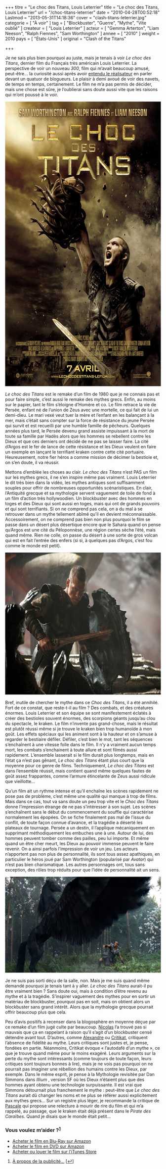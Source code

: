 +++
titre = "Le choc des Titans, Louis Leterrier"
title = "Le choc des Titans, Louis Leterrier"
url = "/choc-titans-leterrier"
date = "2010-04-28T00:52:18"
Lastmod = "2013-05-31T14:18:36"
cover = "clash-titans-leterrier.jpg"
categorie = [ "À voir" ]
tag = [ "Blockbuster", "Guerre", "Mythe", "Vite oublié" ]
createur = [ "Louis Leterrier" ]
acteur = [ "Gemma Arterton", "Liam Neeson", "Ralph Fiennes", "Sam Worthington" ]
annee = [ "2010" ]
weight = 2010
pays = [ "États-Unis" ]
original = "Clash of the Titans"

+++

<p>Je ne sais plus bien pourquoi au juste, mais je tenais à voir <em>Le choc des Titans</em>, dernier film du Français très américain Louis Leterrier. La perspective de voir un nouveau <em>300</em>, film qui m&rsquo;avait beaucoup amusé, peut-être&#8230; la curiosité aussi après avoir <a href="http://www.filmosphere.com/2010/04/interview-louis-leterrier-pour-le-choc-des-titans/">entendu le réalisateur</a> en parler devant un quatuor de blogueurs. Le plaisir à demi avoué de voir des navets, de temps en temps, certainement. Le film ne m&rsquo;a pas permis de décider, mais une chose est sûre, je l&rsquo;oublierai sans doute aussi vite que les raisons qui m&rsquo;ont poussé à le voir.</p>
<div style="text-align: center;"><a href="http://www.allocine.fr/film/fichefilm_gen_cfilm=127950.html" target="_blank"><img class="aligncenter" style="border: 0px initial initial;" src="le-choc-des-titans.jpg" border="0" alt="le-choc-des-titans.jpg" width="690" height="920" /></a></div>
<p><em>Le choc des Titans</em> est le remake d&rsquo;un film de 1980 que je ne connais pas et pour faire simple, c&rsquo;est aussi le remake des mythes grecs. Enfin, au moins sur le papier, tant le film s&rsquo;éloigne d&rsquo;Homère et co. Le film retrace la vie de Persée, enfant né de l&rsquo;union de Zeus avec une mortelle, ce qui fait de lui un demi-dieu. Le mari vexé veut tuer la mère et l&rsquo;enfant en les balançant à la mer, mais c&rsquo;était sans compter sur la force de résistance du jeune Persée qui survit et est recueilli par une humble famille de pêcheurs. Quelques années plus tard, le Persée devenu grand assiste impuissant à la mort de toute sa famille par Hadès alors que les hommes se rebellent contre les Dieux et que ces derniers ont décidé de ne pas se laisser faire. La cité d&rsquo;Argos est le fer de lance de cette résistance et les Dieux veulent en faire un exemple en lançant le terrifiant kraken contre cette cité portuaire. Heureusement, notre fier héros a comme mission de décimer la bestiole et, on s&rsquo;en doute, il va réussir.</p>
<p>Mettons d&rsquo;emblée les choses au clair. <em>Le choc des Titans</em> n&rsquo;est PAS un film sur les mythes grecs, il ne s&rsquo;en inspire même pas vraiment. Louis Leterrier le dit très bien dans la vidéo, les mythes antiques sont suffisamment souples pour offrir de nombreuses opportunités scénaristiques. En clair, l&rsquo;Antiquité grecque et sa mythologie servent vaguement de toile de fond à un film d&rsquo;action très hollywoodien. Un blockbuster avec des hommes en toges et des Dieux qui sont aussi en toges, mais qui ont de grands pouvoirs et qui sont terrifiants. Si on ne comprend pas cela, on a du mal à se retrouver dans un mythe tellement abîmé qu&rsquo;il en devient méconnaissable. Accessoirement, on ne comprend pas bien non plus pourquoi le film se passe dans un désert plus désertique encore que le Sahara quand on pense qu&rsquo;Argos est une cité du Péloponnèse, une région certes sèche l&rsquo;été, mais quand même. Rien ne colle, on passe du désert à une sorte de gros volcan qui est en fait l&rsquo;entrée des enfers (si si, à quelques pas d&rsquo;Argos, c&rsquo;est fou comme le monde est petit).</p>
<div style="text-align: center;"><img class="aligncenter" src="choc-des-titans-worthington.jpg" border="0" alt="choc-des-titans-worthington.jpg" width="690" height="459" /></div>
<p>Bref, inutile de chercher le mythe dans ce <em>Choc des Titans</em>, il a été annihilé. Fort de ce constat, que reste-t-il au film ? Des combats, et des créatures énormes. Louis Leterrier et son équipe se sont manifestement éclatés à créer des bestioles souvent énormes, des scorpions géants jusqu&rsquo;au clou du spectacle, le kraken. Le film n&rsquo;invente pas grand-chose, mais le résultat est plutôt réussi même si je trouve le kraken bien trop humanoïde à mon goût. Les effets spéciaux qui les animent sont à la hauteur et on s&rsquo;amuse à regarder le bestiaire défiler. Défiler, c&rsquo;est bien le mot, tant les séquences s&rsquo;enchaînent à une vitesse folle dans le film. Il n&rsquo;y a vraiment aucun temps mort, les combats s&rsquo;enchainent à toute allure et sont filmés aussi rapidement. L&rsquo;ensemble lasserait si le film durait plus longtemps, mais en l&rsquo;état ça n&rsquo;est pas gênant, <em>Le choc des Titans</em> étant plus court que la moyenne pour ce genre de films. Techniquement, <em>Le choc des Titans</em> est dans l&rsquo;ensemble réussit, mais contient quand même quelques fautes de goût assez frappantes, comme l&rsquo;armure étincelante de Zeus aussi ridicule que vieillotte…</p>
<p>Qu&rsquo;un film ait un rythme intense et qu&rsquo;il enchaîne les scènes rapidement ne pose pas de problème, c&rsquo;est même une qualité qui manque à trop de films. Mais dans ce cas, tout va sans doute un peu trop vite et le <em>Choc des Titans</em> donne l&rsquo;impression étrange de ne pas s&rsquo;intéresser à son sujet. Les scènes s&rsquo;enchaînent sans le début du commencement du souffle qui caractérise normalement les épopées. On se fiche finalement pas mal de l&rsquo;issue du conflit, de toute façon connue d&rsquo;avance, et la tragédie a déserté les plateaux de tournage. Persée a un destin, il l&rsquo;applique mécaniquement en supprimant méthodiquement les embuches une à une. Autour de lui, des hommes peuvent tomber comme des pailles, peu lui importe. Et même quand un être cher meurt, les Dieux au pouvoir immense peuvent le faire revenir. On a ainsi parfois l&rsquo;impression de voir un jeu. Les acteurs n&rsquo;apportent pas non plus de personnalité, ils sont tous assez apathiques, en particulier le héros joué par Sam Worthington (popularisé par <em>Avatar</em>) qui n&rsquo;est pas bien charismatique. Les autres personnages ont, tous sans exception, des rôles trop réduits pour que l&rsquo;idée de personnalité ait un sens.</p>
<div style="text-align: center;"><img class="aligncenter" src="clash-titans-pegasus.jpg" border="0" alt="clash-titans-pegasus.jpg" width="690" height="310" /></div>
<p>Je ne suis pas sorti déçu de la salle, non. Mais je me suis quand même demandé pourquoi je tenais tant à y aller. <em>Le choc des Titans</em> aurait-il pu être vraiment bien ? Sans doute oui, mais à condition d&rsquo;être revenu au mythe et à la tragédie. S&rsquo;inspirer vaguement des mythes pour en sortir un matériau de blockbuster, pourquoi pas en soit, mais on obtient alors un blockbuster sans grand intérêt. Alors que la mythologie grecque pourrait offrir beaucoup plus que cela.</p>
<p>Peu d&rsquo;avis positifs à recenser dans la blogosphère en moyenne déçue par ce remake d&rsquo;un film jugé culte par beaucoup. <a href="http://www.filmosphere.com/2010/04/critique-le-choc-des-titans-clash-of-the-titans-2010/">Nicolas</a> l&rsquo;a trouvé pas si mauvais que ça en rappelant à raison qu&rsquo;il s&rsquo;agit d&rsquo;un blockbuster censé détendre avant tout. D&rsquo;autres, comme <a href="http://www.plan-c.fr/article-le-choc-des-titans-talon-d-achille-48356586.html">Alexandre</a> ou <a href="http://www.critikat.com/Le-Choc-des-Titans.html">Critikat</a>, critiquent l&rsquo;absence de fidélité au mythe. Leurs critiques sont justes et, je pense, fondées en partie. Néanmoins, Critikat évoque &laquo;&nbsp;l&rsquo;autodafé d&rsquo;un mythe&nbsp;&raquo;, ce que je trouve quand même pour le moins exagéré. Leurs arguments sur la perte du mythe sont intéressants (comme toujours de toute façon, leurs critiques sont toujours bonnes à lire), mais je ne vois pas pourquoi on ne pourrait pas imaginer une rébellion des humains contre les Dieux, par exemple. Dans le même esprit, je pense à la Mythologie revisitée par Dan Simmons dans <em>Illium</em> , version SF où les Dieux n&rsquo;étaient plus que des hommes ayant obtenu une technologie surpuissante. Il est vrai que Simmons détournait plus franchement le mythe : peut-être que <em>Le choc des Titans</em> aurait dû changer les noms et ne plus se référer aussi explicitement aux mythes grecs… Sur un registre plus léger, je recommande la critique de <a href="http://www.surlarouteducinema.com/archive/2010/04/12/le-choc-des-titans-de-francois-leterrier.html">Pascale</a> qui propose une relecture à mourir de rire du film et qui m&rsquo;a rappelé, au passage, que le kraken était déjà présent dans le <em>Pirate des Caraïbes</em>. Quand je disais que le monde était petit…</p>
<div class="amazon">
<h3>Vous voulez m&rsquo;aider ?<sup><a href="#footnote_0_3243" id="identifier_0_3243" class="footnote-link footnote-identifier-link" title="&Agrave; propos de la publicit&eacute;&hellip;">1</a></sup></h3>
<ul>
<li><a href="http://www.amazon.fr/gp/product/B003FSSMW2/ref=as_li_ss_tl?ie=UTF8&#038;tag=leblogdenic07-21&#038;linkCode=as2&#038;camp=1642&#038;creative=19458&#038;creativeASIN=B003FSSMW2">Acheter le film en Blu-Ray sur Amazon</a></li>
<li><a href="http://www.amazon.fr/gp/product/B003FSSMWC/ref=as_li_ss_tl?ie=UTF8&#038;tag=leblogdenic07-21&#038;linkCode=as2&#038;camp=1642&#038;creative=19458&#038;creativeASIN=B003FSSMWC">Acheter le film en DVD sur Amazon</a></li>
<li><a href="https://itunes.apple.com/fr/movie/le-choc-des-titans/id382166173">Acheter ou louer le film sur l&rsquo;iTunes Store</a></li>
</ul>
</div>
<ol class="footnotes"><li id="footnote_0_3243" class="footnote"><a href="http://voiretmanger.fr/soutien/">À propos de la publicité…</a> [<a href="#identifier_0_3243" class="footnote-link footnote-back-link">&#8617;</a>]</li></ol>

